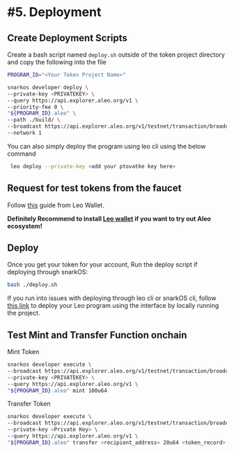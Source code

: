 # \#5. Deployment

## Create Deployment Scripts
Create a bash script named `deploy.sh` outside of the token project directory and copy the following into the file

```bash
PROGRAM_ID="<Your Token Project Name>"

snarkos developer deploy \
--private-key <PRIVATEKEY> \
--query https://api.explorer.aleo.org/v1 \
--priority-fee 0 \
"${PROGRAM_ID}.aleo" \
--path ./build/ \
--broadcast https://api.explorer.aleo.org/v1/testnet/transaction/broadcast
--network 1
```

You can also simply deploy the program using leo cli using the below command
```bash
 leo deploy --private-key <add your ptovatke key here>
```

## Request for test tokens from the faucet

Follow [this](https://www.leo.app/blog/aleo-faucet) guide from Leo Wallet.

**Definitely Recommend to install [Leo wallet](https://www.leo.app/) if you want to try out Aleo ecosystem!**

## Deploy

Once you get your token for your account, Run the deploy script if deploying through snarkOS:

```bash
bash ./deploy.sh
```

If you run into issues with deploying through leo cli or snarkOS cli, follow [this link](https://github.com/demox-labs/leo-wallet-demo) to deploy your Leo program using the interface by locally running the project.

## Test Mint and Transfer Function onchain

Mint Token
```bash
snarkos developer execute \
--broadcast https://api.explorer.aleo.org/v1/testnet/transaction/broadcast \
--private-key <PRIVATEKEY> \
--query https://api.explorer.aleo.org/v1 \
"${PROGRAM_ID}.aleo" mint 100u64
```

Transfer Token
```bash
snarkos developer execute \
--broadcast https://api.explorer.aleo.org/v1/testnet/transaction/broadcast \
--private-key <Private Key> \
--query https://api.explorer.aleo.org/v1 \
"${PROGRAM_ID}.aleo" transfer <recipient_address> 20u64 <token_record>
```
